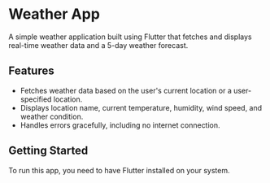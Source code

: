 # Weather App

A simple weather application built using Flutter that fetches and displays real-time weather data and a 5-day weather forecast.

## Features

- Fetches weather data based on the user's current location or a user-specified location.
- Displays location name, current temperature, humidity, wind speed, and weather condition.
- Handles errors gracefully, including no internet connection.

## Getting Started

To run this app, you need to have Flutter installed on your system.
